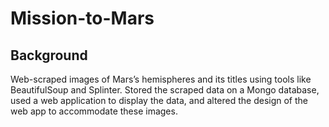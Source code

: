 # Mission-to-Mars

## Background
Web-scraped images of Mars’s hemispheres and its titles using tools like BeautifulSoup and Splinter. Stored the scraped data on a Mongo database, used a web application to display the data, and altered the design of the web app to accommodate these images.
